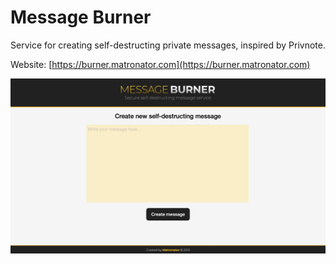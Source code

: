# Message Burner

Service for creating self-destructing private messages, inspired by Privnote.

Website: [https://burner.matronator.com](https://burner.matronator.com)

![Burner preview](techProjects/burner.jpg "Preview")

